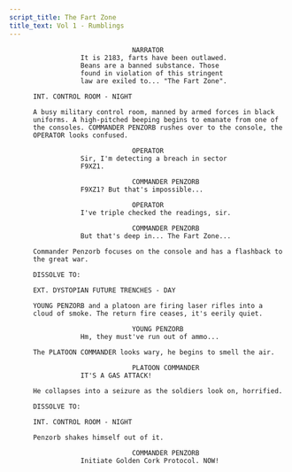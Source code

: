 ```yaml
---
script_title: The Fart Zone
title_text: Vol 1 - Rumblings
---
```



                                   NARRATOR
                      It is 2183, farts have been outlawed.
                      Beans are a banned substance. Those
                      found in violation of this stringent
                      law are exiled to... "The Fart Zone".

          INT. CONTROL ROOM - NIGHT

          A busy military control room, manned by armed forces in black
          uniforms. A high-pitched beeping begins to emanate from one of
          the consoles. COMMANDER PENZORB rushes over to the console, the
          OPERATOR looks confused.

                                   OPERATOR
                      Sir, I'm detecting a breach in sector
                      F9XZ1.

                                   COMMANDER PENZORB
                      F9XZ1? But that's impossible...

                                   OPERATOR
                      I've triple checked the readings, sir.

                                   COMMANDER PENZORB
                      But that's deep in... The Fart Zone...

          Commander Penzorb focuses on the console and has a flashback to
          the great war.

          DISSOLVE TO:

          EXT. DYSTOPIAN FUTURE TRENCHES - DAY

          YOUNG PENZORB and a platoon are firing laser rifles into a
          cloud of smoke. The return fire ceases, it's eerily quiet.

                                   YOUNG PENZORB
                      Hm, they must've run out of ammo...

          The PLATOON COMMANDER looks wary, he begins to smell the air.

                                   PLATOON COMMANDER
                      IT'S A GAS ATTACK!

          He collapses into a seizure as the soldiers look on, horrified.

          DISSOLVE TO:

          INT. CONTROL ROOM - NIGHT

          Penzorb shakes himself out of it.

                                   COMMANDER PENZORB
                      Initiate Golden Cork Protocol. NOW!
